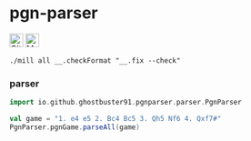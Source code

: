 # pgn-parser

[<img alt="GitHub Workflow" src="https://img.shields.io/github/workflow/status/ghostbuster91/pgn-parser/CI/master?style=for-the-badge" height="24">](https://github.com/ghostbuster91/pgn-parser/actions)
[<img alt="Maven Central" src="https://img.shields.io/maven-central/v/io.github.ghostbuster91.pgnparser/core_2.13?style=for-the-badge" height="24">](https://search.maven.org/artifact/io.github.ghostbuster91.pgnparser/core_2.13)

`./mill all __.checkFormat "__.fix --check"`

### parser

```scala mdoc
import io.github.ghostbuster91.pgnparser.parser.PgnParser

val game = "1. e4 e5 2. Bc4 Bc5 3. Qh5 Nf6 4. Qxf7#"
PgnParser.pgnGame.parseAll(game)
```
